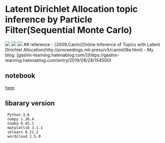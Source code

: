 
# Latent Dirichlet Allocation topic inference by Particle Filter(Sequential Monte Carlo)

<img src=https://cdn-ak.f.st-hatena.com/images/fotolife/g/gashin_learning/20191103/20191103165515.png>
<img src=https://cdn-ak.f.st-hatena.com/images/fotolife/g/gashin_learning/20191103/20191103162031.png>

<img src=https://latex.codecogs.com/gif.latex?p(z_{d,i}|w_{d,i},&space;{\bf{z}}^{(d,&space;i-1)},&space;{\bf{w}}^{(d,&space;i-1)},&space;\alpha,&space;\beta)\propto&space;\frac{{n_{k,v}}^{(d,{i-1})}&plus;\beta_v}{\sum_{v}({n_{k,v}}^{(d,{i-1})}&plus;\beta_v)}\frac{{n_{d,k}}^{(d,{i-1})}&plus;\alpha_k}{\sum_{k}({n_{d,k}}^{(d,{i-1})}&plus;\alpha_k)}>
## reference
- [2009;Canini]Online Inference of Topics with Latent Dirichlet Allocation(http://proceedings.mlr.press/v5/canini09a.html)
- My blog: [gashin-learning.hatenablog.com/](https://gashin-learning.hatenablog.com/entry/2019/08/28/154500)


## notebook
[here](https://github.com/Gashin-Learning/blog_contents/blob/master/003_LDA_Particle_Filter/LDA_Particle_filter_experiment_note.ipynb)

## libarary version

```
 Python 3.6
 numpy 1.16.4
 numba 0.45.1
 matplotlib 3.1.1
 sklearn 0.21.2
 wordcloud 1.5.0
```


